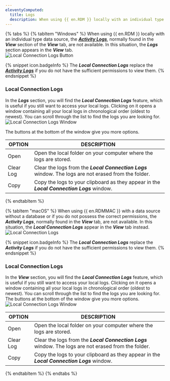 ```yaml
---
eleventyComputed:
  title: Logs
  description: When using {{ en.RDM }} locally with an individual type data source, the Activity Logs, normally found in the ***View*** section of the View tab, are not available.
---
```

{% tabs %}
{% tabItem "Windows" %}
When using {{ en.RDM }} locally with an individual type data source, the [***Activity Logs***](/rdm/windows/commands/view/view/activity-logs/), normally found in the ***View*** section of the ***View*** tab, are not available. In this situation, the ***Logs*** section appears in the ***View*** tab.  
![Local Connection Logs Button](https://webdevolutions.azureedge.net/docs/en/rdm/windows/RDMWin2046.png) 

{% snippet icon.badgeInfo %} 
The ***Local Connection Logs*** replace the [***Activity Logs***](/rdm/windows/commands/view/view/activity-logs/) if you do not have the sufficient permissions to view them. 
{% endsnippet %}
 
### Local Connection Logs 

In the ***Logs*** section, you will find the ***Local Connection Logs*** feature, which is useful if you still want to access your local logs. Clicking on it opens a window containing all your local logs in chronological order (oldest to newest). You can scroll through the list to find the logs you are looking for.  
![Local Connection Logs Window](https://webdevolutions.azureedge.net/docs/en/rdm/windows/RDMWin2047.png) 

The buttons at the bottom of the window give you more options. 

| OPTION     | DESCRIPTION                                                                    |
|------------|--------------------------------------------------------------------------------|
| Open       | Open the local folder on your computer where the logs are stored.              |
| Clear Log  | Clear the logs from the ***Local Connection Logs*** window. The logs are not erased from the folder. |
| Copy       | Copy the logs to your clipboard as they appear in the ***Local Connection Logs*** window. |
{% endtabItem %}

{% tabItem "macOS" %}
When using {{ en.RDMMAC }} with a data source without a database or if you do not possess the correct permissions, the ***Activity Logs***, normally found in the ***View*** tab, are not available. In this situation, the ***Local Connection Logs*** appear in the ***View*** tab instead.  
![Local Connection Logs](https://webdevolutions.azureedge.net/docs/en/rdm/mac/RDMMac0024.png) 

{% snippet icon.badgeInfo %} 
The ***Local Connection Logs*** replace the ***Activity Logs*** if you do not have the sufficient permissions to view them. 
{% endsnippet %}
 
### Local Connection Logs 
In the ***View*** section, you will find the ***Local Connection Logs*** feature, which is useful if you still want to access your local logs. Clicking on it opens a window containing all your local logs in chronological order (oldest to newest). You can scroll through the list to find the logs you are looking for. 
The buttons at the bottom of the window give you more options.  
![Local Connection Logs Window](https://webdevolutions.azureedge.net/docs/en/rdm/mac/RDMMac0035.png) 

| OPTION    | DESCRIPTION |
|-----------|-------------|
| Open      | Open the local folder on your computer where the logs are stored. |
| Clear Log | Clear the logs from the ***Local Connection Logs*** window. The logs are not erased from the folder. |
| Copy      | Copy the logs to your clipboard as they appear in the ***Local Connection Logs*** window. |
{% endtabItem %}
{% endtabs %}